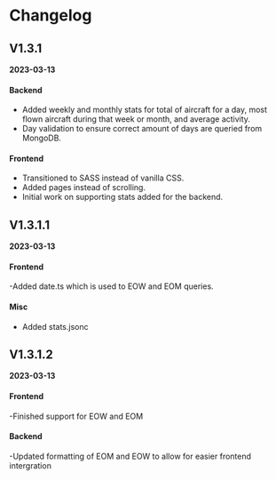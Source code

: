 # Changelog

## V1.3.1

**2023-03-13**

#### Backend

- Added weekly and monthly stats for total of aircraft for a day, most flown aircraft during that week or month, and average activity.
- Day validation to ensure correct amount of days are queried from MongoDB.

#### Frontend

- Transitioned to SASS instead of vanilla CSS.
- Added pages instead of scrolling.
- Initial work on supporting stats added for the backend.

## V1.3.1.1

**2023-03-13**

#### Frontend

-Added date.ts which is used to EOW and EOM queries.

#### Misc

- Added stats.jsonc

## V1.3.1.2

**2023-03-13**

#### Frontend

-Finished support for EOW and EOM

#### Backend

-Updated formatting of EOM and EOW to allow for easier frontend intergration
